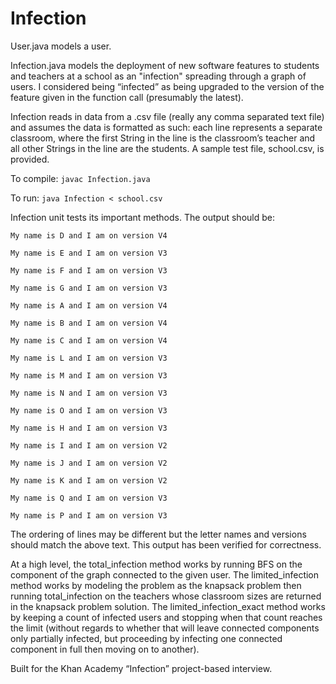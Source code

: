 # Infection

User.java models a user. 

Infection.java models the deployment of new software features to students and teachers at a school as an "infection" spreading through a graph of users. I considered being “infected” as being upgraded to the version of the feature given in the function call (presumably the latest). 

Infection reads in data from a .csv file (really any comma separated text file) and assumes the data is formatted as such: each line represents a separate classroom, where the first String in the line is the classroom’s teacher and all other Strings in the line are the students. A sample test file, school.csv, is provided. 

To compile: `javac Infection.java`

To run: `java Infection < school.csv`

Infection unit tests its important methods. The output should be:

`My name is D and I am on version V4`

`My name is E and I am on version V3`

`My name is F and I am on version V3`

`My name is G and I am on version V3`

`My name is A and I am on version V4`

`My name is B and I am on version V4`

`My name is C and I am on version V4`

`My name is L and I am on version V3`

`My name is M and I am on version V3`

`My name is N and I am on version V3`

`My name is O and I am on version V3`

`My name is H and I am on version V3`

`My name is I and I am on version V2`

`My name is J and I am on version V2`

`My name is K and I am on version V2`

`My name is Q and I am on version V3`

`My name is P and I am on version V3`

The ordering of lines may be different but the letter names and versions should match the above text. This output has been verified for correctness. 

At a high level, the total_infection method works by running BFS on the component of the graph connected to the given user. The limited_infection method works by modeling the problem as the knapsack problem then running total_infection on the teachers whose classroom sizes are returned in the knapsack problem solution. The limited_infection_exact method works by keeping a count of infected users and stopping when that count reaches the limit (without regards to whether that will leave connected components only partially infected, but proceeding by infecting one connected component in full then moving on to another). 

Built for the Khan Academy “Infection” project-based interview. 
